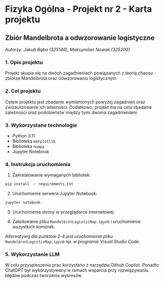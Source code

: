 # Fizyka Ogólna - Projekt nr 2 - Karta projektu
## Zbiór Mandelbrota a odwzorowanie logistyczne

*Autorzy: Jakub Bąba (325146), Maksymilan Nowak (325202)*

### 1. Opis projektu

Projekt skupia się na dwóch zagadnieniach powiązanych z teorią chaosu - zbiorze Mandelbrota oraz odwzorowaniu logistycznym.

### 2. Cel projektu

Celem projektu jest zbadanie wymienionych powyżej zagadnień oraz zwizaulizowanie ich własności. Dodatkowo, projekt ma na celu zbadanie zależności oraz podobieństw między tymi dwoma zagadnieniami.

### 3. Wykorzystane technologie

- Python 3.11
- Biblioteka `matplotlib`
- Biblioteka `numpy`
- Jupyter Notebook

### 4. Instrukcja uruchomienia

1. Zainstalowanie wymaganych bibliotek:
```bash
pip install -r requirements.txt
```

2. Uruchomienie serwera Jupyter Notebook:
```bash
jupyter notebook
```

3. Uruchomienie strony [](http://localhost:8888/) w przeglądarce internetowej.

4. Załadowanie pliku `MandelbrotLogisticMap.ipynb` i uruchomienie wszystkich komórek.

*Alternatywą dla punktów 2-4 jest uruchomienie pliku `MandelbrotLogisticMap.ipynb` np. w programie Visual Studio Code.*

### 5. Wykorzystanie LLM
W celu przyspieszenia prac korzystano z narzędzia Github Copilot. Ponadto ChatGPT był wykorzystywany w ramach wsparcia przy rozwiązywaniu błędów podczas tworzenia wykresów.

